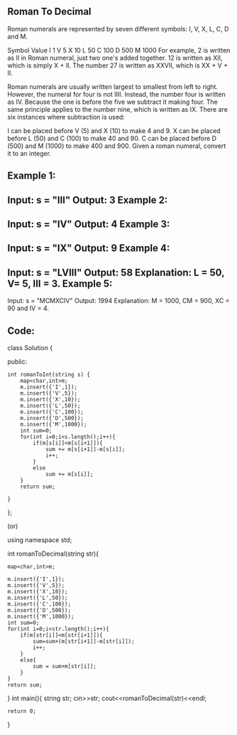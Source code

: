 Roman To Decimal
--------
Roman numerals are represented by seven different symbols: I, V, X, L, C, D and M.

Symbol       Value
I             1
V             5
X             10
L             50
C             100
D             500
M             1000
For example, 2 is written as II in Roman numeral, just two one's added together. 12 is written as XII, which is simply X + II. The number 27 is written as XXVII, which is XX + V + II.

Roman numerals are usually written largest to smallest from left to right. However, the numeral for four is not IIII. Instead, the number four is written as IV. Because the one is before the five we subtract it making four. The same principle applies to the number nine, which is written as IX. There are six instances where subtraction is used:

I can be placed before V (5) and X (10) to make 4 and 9. 
X can be placed before L (50) and C (100) to make 40 and 90. 
C can be placed before D (500) and M (1000) to make 400 and 900.
Given a roman numeral, convert it to an integer.

 

Example 1:
--------
Input: s = "III"
Output: 3
Example 2:
--------
Input: s = "IV"
Output: 4
Example 3:
---------
Input: s = "IX"
Output: 9
Example 4:
------
Input: s = "LVIII"
Output: 58
Explanation: L = 50, V= 5, III = 3.
Example 5:
---------
Input: s = "MCMXCIV"
Output: 1994
Explanation: M = 1000, CM = 900, XC = 90 and IV = 4.

Code:
------
class Solution {

public:

    int romanToInt(string s) {
        map<char,int>m;
        m.insert({'I',1});
        m.insert({'V',5});
        m.insert({'X',10});
        m.insert({'L',50});
        m.insert({'C',100});
        m.insert({'D',500});
        m.insert({'M',1000});
        int sum=0;
        for(int i=0;i<s.length();i++){
            if(m[s[i]]<m[s[i+1]]){
                sum += m[s[i+1]]-m[s[i]];
                i++;
            }
            else
                sum += m[s[i]];
        }
        return sum;
        
    }
    
};

(or)

using namespace std;

int romanToDecimal(string str){

    map<char,int>m;
    
    m.insert({'I',1});
    m.insert({'V',5});
    m.insert({'X',10});
    m.insert({'L',50});
    m.insert({'C',100});
    m.insert({'D',500});
    m.insert({'M',1000});
    int sum=0;
    for(int i=0;i<str.length();i++){
        if(m[str[i]]<m[str[i+1]]){
            sum=sum+(m[str[i+1]]-m[str[i]]);
            i++;
        }
        else{
            sum = sum+m[str[i]];
        }
    }
    return sum;
}
int main(){
    string str;
    cin>>str;
    cout<<romanToDecimal(str)<<endl;
    
    return 0;
    
}


